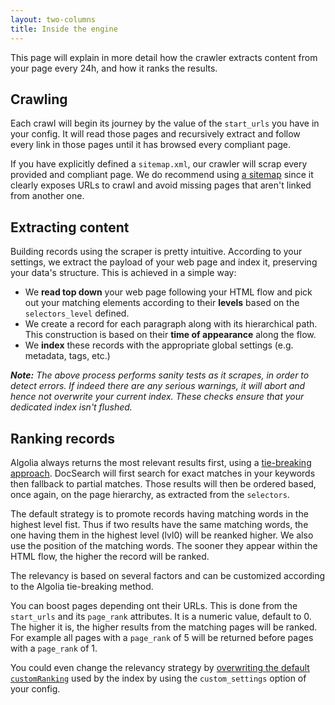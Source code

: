 ```yaml
---
layout: two-columns
title: Inside the engine
---
```


This page will explain in more detail how the crawler extracts content from
your page every 24h, and how it ranks the results.

## Crawling

Each crawl will begin its journey by the value of the `start_urls` you have in
your config. It will read those pages and recursively extract and follow every
link in those pages until it has browsed every compliant page.

If you have explicitly defined a `sitemap.xml`, our crawler will scrap every
provided and compliant page. We do recommend using [a sitemap][1] since it
clearly exposes URLs to crawl and avoid missing pages that aren't linked from
another one.

## Extracting content

Building records using the scraper is pretty intuitive. According to your
settings, we extract the payload of your web page and index it, preserving your
data's structure. This is achieved in a simple way:

- We **read top down** your web page following your HTML flow and pick out your
  matching elements according to their **levels** based on the
  `selectors_level` defined.
- We create a record for each paragraph along with its hierarchical path. This
  construction is based on their **time of appearance** along the flow.
- We **index** these records with the appropriate global settings (e.g.
  metadata, tags, etc.)

_**Note:** The above process performs sanity tests as it scrapes, in order to
detect errors. If indeed there are any serious warnings, it will abort and hence
not overwrite your current index. These checks ensure that your dedicated index
isn't flushed._

## Ranking records

Algolia always returns the most relevant results first, using a [tie-breaking
approach][2]. DocSearch will first search for exact matches in your keywords
then fallback to partial matches. Those results will then be ordered based, once
again, on the page hierarchy, as extracted from the `selectors`.

The default strategy is to promote records having matching words in the highest
level fist. Thus if two results have the same matching words, the one having
them in the highest level (lvl0) will be reanked higher. We also use the
position of the matching words. The sooner they appear within the HTML flow, the
higher the record will be ranked.

The relevancy is based on several factors and can be customized according to the
Algolia tie-breaking method.

You can boost pages depending ont their URLs. This is done from the `start_urls`
and its `page_rank` attributes. It is a numeric value, default to 0. The higher
it is, the higher results from the matching pages will be ranked. For example
all pages with a `page_rank` of 5 will be returned before pages with a
`page_rank` of 1.

You could even change the relevancy strategy by [overwriting the default
`customRanking`][3] used by the index by using the `custom_settings` option of
your config.

[1]: https://www.sitemaps.org/
[2]:
  https://www.algolia.com/doc/guides/ranking/ranking-formula/#tie-breaking-approach

[3]:[https://www.algolia.com/doc/guides/ranking/custom-ranking/]
